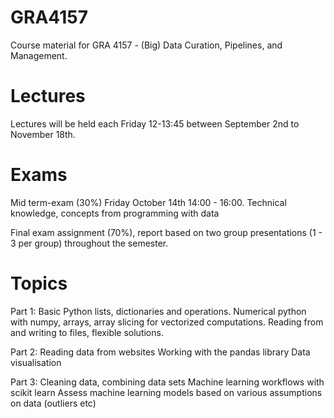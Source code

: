 # GRA4157
Course material for  GRA 4157 - (Big) Data Curation, Pipelines, and Management.

# Lectures
Lectures will be held each Friday 12-13:45 between September 2nd to November 18th.

# Exams
Mid term-exam (30%) Friday October 14th 14:00 - 16:00. Technical knowledge, concepts from programming with data

Final exam assignment (70%), report based on two group presentations (1 - 3 per group) throughout the semester.

# Topics
Part 1: 
Basic Python lists, dictionaries and operations. 
Numerical python with numpy, arrays, array slicing for vectorized computations. 
Reading from and writing to files, flexible solutions.

Part 2: 
Reading data from websites
Working with the pandas library
Data visualisation

Part 3:
Cleaning data, combining data sets
Machine learning workflows with scikit learn
Assess machine learning models based on various assumptions on data (outliers etc)

